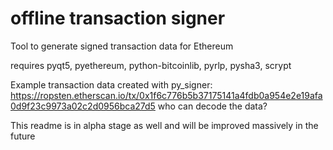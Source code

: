 # offline transaction signer
Tool to generate signed transaction data for Ethereum

requires pyqt5, pyethereum, python-bitcoinlib, pyrlp, pysha3, scrypt

Example transaction data created with py_signer: https://ropsten.etherscan.io/tx/0x1f6c776b5b37175141a4fdb0a954e2e19afa0d9f23c9973a02c2d0956bca27d5
who can decode the data?


This readme is in alpha stage as well and will be improved massively in the future
